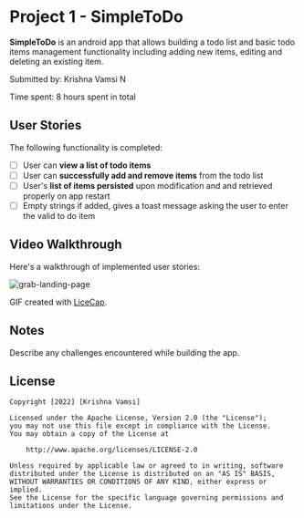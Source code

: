 # Project 1 - SimpleToDo

**SimpleToDo** is an android app that allows building a todo list and basic todo items management functionality including adding new items, editing and deleting an existing item.

Submitted by: Krishna Vamsi N

Time spent: 8 hours spent in total

## User Stories

The following functionality is completed:

* [ ] User can **view a list of todo items**
* [ ] User can **successfully add and remove items** from the todo list
* [ ] User's **list of items persisted** upon modification and and retrieved properly on app restart
* [ ] Empty strings if added, gives a toast message asking the user to enter the valid to do item

## Video Walkthrough

Here's a walkthrough of implemented user stories:

![grab-landing-page](https://github.com/vnandamuru/SimpleToDo/blob/master/Android%20GIF%20Submission%20-%20Imgur.gif)

GIF created with [LiceCap](http://www.cockos.com/licecap/).

## Notes

Describe any challenges encountered while building the app.

## License

    Copyright [2022] [Krishna Vamsi]

    Licensed under the Apache License, Version 2.0 (the "License");
    you may not use this file except in compliance with the License.
    You may obtain a copy of the License at

        http://www.apache.org/licenses/LICENSE-2.0

    Unless required by applicable law or agreed to in writing, software
    distributed under the License is distributed on an "AS IS" BASIS,
    WITHOUT WARRANTIES OR CONDITIONS OF ANY KIND, either express or implied.
    See the License for the specific language governing permissions and
    limitations under the License.
